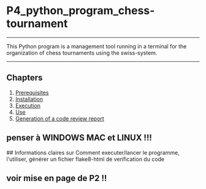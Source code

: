# P4_python_program_chess-tournament
***
This Python program is a management tool running in a terminal
for the organization of chess tournaments using the swiss-system.
***

## Chapters

1. [Prerequisites](#prerequisites)
2. [Installation](#installation)
3. [Execution](#execution)
4. [Use](#use)
5. [Generation of a code review report](#generation_of_a_code_review_report)


## penser à WINDOWS MAC et LINUX !!!
## Informations claires sur Comment executer/lancer le programme, l'utiliser, générer un fichier flake8-html de verification du code

## voir mise en page de P2 !!
